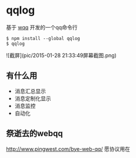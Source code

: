 # qqlog

基于 [wqq](https://github.com/fritx/wqq) 开发的一个qq命令行

```
$ npm install --global qqlog
$ qqlog
```

![截屏](pic/2015-01-28 21:33:49屏幕截图.png)

## 有什么用

- 消息汇总显示
- 消息定制化显示
- 消息监控
- 自动化

## 祭逝去的webqq

<http://www.pingwest.com/bye-web-qq/> 愿协议用在
